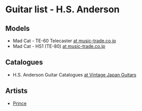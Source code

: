 # Guitar list - H.S. Anderson

## Models

* Mad Cat - TE-60 Telecaster [at music-trade.co.jp](http://www.music-trade.co.jp/80000191carte.html)
* Mad Cat - HS1 (TE-80) [at music-trade.co.jp](http://www.music-trade.co.jp/80000254carte.html)

## Catalogues
* H.S. Anderson Guitar Catalogues [at Vintage Japan Guitars](https://www.vintagejapanguitars.com.br/en/hs-anderson-guitar-catalogues/) 

## Artists
* [Prince](../artist/prince.md)